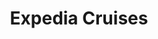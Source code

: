 ---
title: "Expedia Cruises"
url: /toronto/expedia-cruises-front-street-east/
shop: travel agency
---